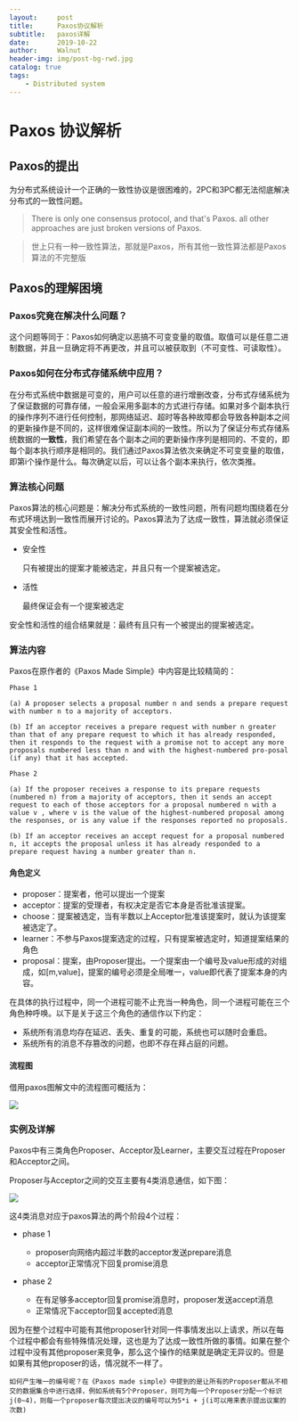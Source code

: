 ```yaml
---
layout:     post
title:      Paxos协议解析
subtitle:   paxos详解
date:       2019-10-22
author:     Walnut
header-img: img/post-bg-rwd.jpg
catalog: true
tags:
    - Distributed system
---
```


# Paxos 协议解析

## Paxos的提出

为分布式系统设计一个正确的一致性协议是很困难的，2PC和3PC都无法彻底解决分布式的一致性问题。

> There is only one consensus protocol, and that's Paxos. all other approaches are just broken versions of Paxos.

> 世上只有一种一致性算法，那就是Paxos，所有其他一致性算法都是Paxos算法的不完整版

## Paxos的理解困境

### Paxos究竟在解决什么问题？

这个问题等同于：Paxos如何确定以恶搞不可变变量的取值。取值可以是任意二进制数据，并且一旦确定将不再更改，并且可以被获取到（不可变性、可读取性）。

### Paxos如何在分布式存储系统中应用？

在分布式系统中数据是可变的，用户可以任意的进行增删改查，分布式存储系统为了保证数据的可靠存储，一般会采用多副本的方式进行存储。如果对多个副本执行的操作序列不进行任何控制，那网络延迟、超时等各种故障都会导致各种副本之间的更新操作是不同的，这样很难保证副本间的一致性。所以为了保证分布式存储系统数据的**一致性**，我们希望在各个副本之间的更新操作序列是相同的、不变的，即每个副本执行顺序是相同的。我们通过Paxos算法依次来确定不可变变量的取值，即第i个操作是什么。每次确定以后，可以让各个副本来执行，依次类推。

### 算法核心问题

Paxos算法的核心问题是：解决分布式系统的一致性问题，所有问题均围绕着在分布式环境达到一致性而展开讨论的。Paxos算法为了达成一致性，算法就必须保证其安全性和活性。

- 安全性
    
    只有被提出的提案才能被选定，并且只有一个提案被选定。
- 活性

    最终保证会有一个提案被选定

安全性和活性的组合结果就是：最终有且只有一个被提出的提案被选定。


### 算法内容

Paxos在原作者的《Paxos Made Simple》中内容是比较精简的：

```
Phase 1

(a) A proposer selects a proposal number n and sends a prepare request with number n to a majority of acceptors.

(b) If an acceptor receives a prepare request with number n greater than that of any prepare request to which it has already responded, then it responds to the request with a promise not to accept any more proposals numbered less than n and with the highest-numbered pro-posal (if any) that it has accepted.

Phase 2

(a) If the proposer receives a response to its prepare requests (numbered n) from a majority of acceptors, then it sends an accept request to each of those acceptors for a proposal numbered n with a value v , where v is the value of the highest-numbered proposal among the responses, or is any value if the responses reported no proposals.

(b) If an acceptor receives an accept request for a proposal numbered n, it accepts the proposal unless it has already responded to a prepare request having a number greater than n.
```

#### 角色定义

- proposer：提案者，他可以提出一个提案
- acceptor：提案的受理者，有权决定是否它本身是否批准该提案。
- choose：提案被选定，当有半数以上Acceptor批准该提案时，就认为该提案被选定了。
- learner：不参与Paxos提案选定的过程，只有提案被选定时，知道提案结果的角色
- proposal：提案，由Proposer提出。一个提案由一个编号及value形成的对组成，如[m,value]，提案的编号必须是全局唯一，value即代表了提案本身的内容。

在具体的执行过程中，同一个进程可能不止充当一种角色，同一个进程可能在三个角色种呼唤。以下是关于这三个角色的通信作以下约定：
- 系统所有消息均存在延迟、丢失、重复的可能，系统也可以随时会重启。
- 系统所有的消息不存篡改的问题，也即不存在拜占庭的问题。

#### 流程图

借用paxos图解文中的流程图可概括为：

![](http://codemacro.com/assets/res/paxos/paxos-flow.png)

### 实例及详解

Paxos中有三类角色Proposer、Acceptor及Learner，主要交互过程在Proposer和Acceptor之间。

Proposer与Acceptor之间的交互主要有4类消息通信，如下图：

![](http://codemacro.com/assets/res/paxos/paxos-messages.png)

这4类消息对应于paxos算法的两个阶段4个过程：

- phase 1
    - proposer向网络内超过半数的acceptor发送prepare消息
    - acceptor正常情况下回复promise消息

- phase 2
    - 在有足够多acceptor回复promise消息时，proposer发送accept消息
    - 正常情况下acceptor回复accepted消息

因为在整个过程中可能有其他proposer针对同一件事情发出以上请求，所以在每个过程中都会有些特殊情况处理，这也是为了达成一致性所做的事情。如果在整个过程中没有其他proposer来竞争，那么这个操作的结果就是确定无异议的。但是如果有其他proposer的话，情况就不一样了。

```
如何产生唯一的编号呢？在《Paxos made simple》中提到的是让所有的Proposer都从不相交的数据集合中进行选择，例如系统有5个Proposer，则可为每一个Proposer分配一个标识j(0~4)，则每一个proposer每次提出决议的编号可以为5*i + j(i可以用来表示提出议案的次数)
```
